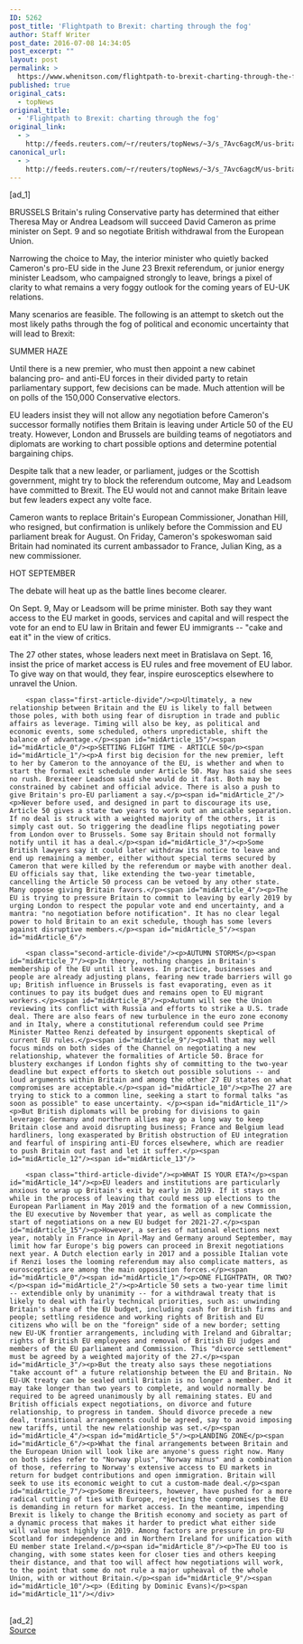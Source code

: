 ```yaml
---
ID: 5262
post_title: 'Flightpath to Brexit: charting through the fog'
author: Staff Writer
post_date: 2016-07-08 14:34:05
post_excerpt: ""
layout: post
permalink: >
  https://www.whenitson.com/flightpath-to-brexit-charting-through-the-fog/
published: true
original_cats:
  - topNews
original_title:
  - 'Flightpath to Brexit: charting through the fog'
original_link:
  - >
    http://feeds.reuters.com/~r/reuters/topNews/~3/s_7Avc6agcM/us-britain-eu-scenarios-analysis-idUSKCN0ZO163
canonical_url:
  - >
    http://feeds.reuters.com/~r/reuters/topNews/~3/s_7Avc6agcM/us-britain-eu-scenarios-analysis-idUSKCN0ZO163
---
```

 [ad_1]
<br><div id="articleText">
<span id="midArticle_start"/>

<span id="midArticle_0"/><span class="focusParagraph" readability="4"><p><span class="articleLocation">BRUSSELS</span> Britain's ruling Conservative party has determined that either Theresa May or Andrea Leadsom will succeed David Cameron as prime minister on Sept. 9 and so negotiate British withdrawal from the European Union.</p></span><span id="midArticle_1"/><p>Narrowing the choice to May, the interior minister who quietly backed Cameron's pro-EU side in the June 23 Brexit referendum, or junior energy minister Leadsom, who campaigned strongly to leave, brings a pixel of clarity to what remains a very foggy outlook for the coming years of EU-UK relations.</p><span id="midArticle_2"/><p>Many scenarios are feasible. The following is an attempt to sketch out the most likely paths through the fog of political and economic uncertainty that will lead to Brexit:</p><span id="midArticle_3"/><span id="midArticle_4"/><p>SUMMER HAZE</p><span id="midArticle_5"/><p>Until there is a new premier, who must then appoint a new cabinet balancing pro- and anti-EU forces in their divided party to retain parliamentary support, few decisions can be made. Much attention will be on polls of the 150,000 Conservative electors.</p><span id="midArticle_6"/><p>EU leaders insist they will not allow any negotiation before Cameron's successor formally notifies them Britain is leaving under Article 50 of the EU treaty. However, London and Brussels are building teams of negotiators and diplomats are working to chart possible options and determine potential bargaining chips.</p><span id="midArticle_7"/><p>Despite talk that a new leader, or parliament, judges or the Scottish government, might try to block the referendum outcome, May and Leadsom have committed to Brexit. The EU would not and cannot make Britain leave but few leaders expect any volte face.</p><span id="midArticle_8"/><p>Cameron wants to replace Britain's European Commissioner, Jonathan Hill, who resigned, but confirmation is unlikely before the Commission and EU parliament break for August. On Friday, Cameron's spokeswoman said Britain had nominated its current ambassador to France, Julian King, as a new commissioner.</p><span id="midArticle_9"/><span id="midArticle_10"/><p>HOT SEPTEMBER</p><span id="midArticle_11"/><p>The debate will heat up as the battle lines become clearer.</p><span id="midArticle_12"/><p>On Sept. 9, May or Leadsom will be prime minister. Both say they want access to the EU market in goods, services and capital and will respect the vote for an end to EU law in Britain and fewer EU immigrants -- "cake and eat it" in the view of critics.</p><span id="midArticle_13"/><p>The 27 other states, whose leaders next meet in Bratislava on Sept. 16, insist the price of market access is EU rules and free movement of EU labor. To give way on that would, they fear, inspire eurosceptics elsewhere to unravel the Union.</p><span id="midArticle_14"/>
        
        <span class="first-article-divide"/><p>Ultimately, a new relationship between Britain and the EU is likely to fall between those poles, with both using fear of disruption in trade and public affairs as leverage. Timing will also be key, as political and economic events, some scheduled, others unpredictable, shift the balance of advantage.</p><span id="midArticle_15"/><span id="midArticle_0"/><p>SETTING FLIGHT TIME - ARTICLE 50</p><span id="midArticle_1"/><p>A first big decision for the new premier, left to her by Cameron to the annoyance of the EU, is whether and when to start the formal exit schedule under Article 50. May has said she sees no rush. Brexiteer Leadsom said she would do it fast. Both may be constrained by cabinet and official advice. There is also a push to give Britain's pro-EU parliament a say.</p><span id="midArticle_2"/><p>Never before used, and designed in part to discourage its use, Article 50 gives a state two years to work out an amicable separation. If no deal is struck with a weighted majority of the others, it is simply cast out. So triggering the deadline flips negotiating power from London over to Brussels. Some say Britain should not formally notify until it has a deal.</p><span id="midArticle_3"/><p>Some British lawyers say it could later withdraw its notice to leave and end up remaining a member, either without special terms secured by Cameron that were killed by the referendum or maybe with another deal. EU officials say that, like extending the two-year timetable, cancelling the Article 50 process can be vetoed by any other state. Many oppose giving Britain favors.</p><span id="midArticle_4"/><p>The EU is trying to pressure Britain to commit to leaving by early 2019 by urging London to respect the popular vote and end uncertainty, and a mantra: "no negotiation before notification". It has no clear legal power to hold Britain to an exit schedule, though has some levers against disruptive members.</p><span id="midArticle_5"/><span id="midArticle_6"/>
        
        <span class="second-article-divide"/><p>AUTUMN STORMS</p><span id="midArticle_7"/><p>In theory, nothing changes in Britain's membership of the EU until it leaves. In practice, businesses and people are already adjusting plans, fearing new trade barriers will go up; British influence in Brussels is fast evaporating, even as it continues to pay its budget dues and remains open to EU migrant workers.</p><span id="midArticle_8"/><p>Autumn will see the Union reviewing its conflict with Russia and efforts to strike a U.S. trade deal. There are also fears of new turbulence in the euro zone economy and in Italy, where a constitutional referendum could see Prime Minister Matteo Renzi defeated by insurgent opponents skeptical of current EU rules.</p><span id="midArticle_9"/><p>All that may well focus minds on both sides of the Channel on negotiating a new relationship, whatever the formalities of Article 50. Brace for blustery exchanges if London fights shy of committing to the two-year deadline but expect efforts to sketch out possible solutions -- and loud arguments within Britain and among the other 27 EU states on what compromises are acceptable.</p><span id="midArticle_10"/><p>The 27 are trying to stick to a common line, seeking a start to formal talks "as soon as possible" to ease uncertainty. </p><span id="midArticle_11"/><p>But British diplomats will be probing for divisions to gain leverage: Germany and northern allies may go a long way to keep Britain close and avoid disrupting business; France and Belgium lead hardliners, long exasperated by British obstruction of EU integration and fearful of inspiring anti-EU forces elsewhere, which are readier to push Britain out fast and let it suffer.</p><span id="midArticle_12"/><span id="midArticle_13"/>
        
        <span class="third-article-divide"/><p>WHAT IS YOUR ETA?</p><span id="midArticle_14"/><p>EU leaders and institutions are particularly anxious to wrap up Britain's exit by early in 2019. If it stays on while in the process of leaving that could mess up elections to the European Parliament in May 2019 and the formation of a new Commission, the EU executive by November that year, as well as complicate the start of negotiations on a new EU budget for 2021-27.</p><span id="midArticle_15"/><p>However, a series of national elections next year, notably in France in April-May and Germany around September, may limit how far Europe's big powers can proceed in Brexit negotiations next year. A Dutch election early in 2017 and a possible Italian vote if Renzi loses the looming referendum may also complicate matters, as eurosceptics are among the main opposition forces.</p><span id="midArticle_0"/><span id="midArticle_1"/><p>ONE FLIGHTPATH, OR TWO?</p><span id="midArticle_2"/><p>Article 50 sets a two-year time limit -- extendible only by unanimity -- for a withdrawal treaty that is likely to deal with fairly technical priorities, such as: unwinding Britain's share of the EU budget, including cash for British firms and people; settling residence and working rights of British and EU citizens who will be on the "foreign" side of a new border; setting new EU-UK frontier arrangements, including with Ireland and Gibraltar; rights of British EU employees and removal of British EU judges and members of the EU parliament and Commission. This "divorce settlement" must be agreed by a weighted majority of the 27.</p><span id="midArticle_3"/><p>But the treaty also says these negotiations "take account of" a future relationship between the EU and Britain. No EU-UK treaty can be sealed until Britain is no longer a member. And it may take longer than two years to complete, and would normally be required to be agreed unanimously by all remaining states. EU and British officials expect negotiations, on divorce and future relationship, to progress in tandem. Should divorce precede a new deal, transitional arrangements could be agreed, say to avoid imposing new tariffs, until the new relationship was set.</p><span id="midArticle_4"/><span id="midArticle_5"/><p>LANDING ZONE</p><span id="midArticle_6"/><p>What the final arrangements between Britain and the European Union will look like are anyone's guess right now. Many on both sides refer to "Norway plus", "Norway minus" and a combination of those, referring to Norway's extensive access to EU markets in return for budget contributions and open immigration. Britain will seek to use its economic weight to cut a custom-made deal.</p><span id="midArticle_7"/><p>Some Brexiteers, however, have pushed for a more radical cutting of ties with Europe, rejecting the compromises the EU is demanding in return for market access. In the meantime, impending Brexit is likely to change the British economy and society as part of a dynamic process that makes it harder to predict what either side will value most highly in 2019. Among factors are pressure in pro-EU Scotland for independence and in Northern Ireland for unification with EU member state Ireland.</p><span id="midArticle_8"/><p>The EU too is changing, with some states keen for closer ties and others keeping their distance, and that too will affect how negotiations will work, to the point that some do not rule a major upheaval of the whole Union, with or without Britain.</p><span id="midArticle_9"/><span id="midArticle_10"/><p> (Editing by Dominic Evans)</p><span id="midArticle_11"/></div>
<br>[ad_2]
<br><a href="http://feeds.reuters.com/~r/reuters/topNews/~3/s_7Avc6agcM/us-britain-eu-scenarios-analysis-idUSKCN0ZO163">Source </a>